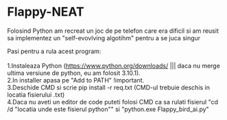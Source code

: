 # Flappy-NEAT
Folosind Python am recreat un joc de pe telefon care era dificil si am reusit sa implementez un "self-evovlving algotihm" pentru a se juca singur

Pasi pentru a rula acest program:<br />
<br/>
  1.Instaleaza Python (https://www.python.org/downloads/ ||| daca nu merge ultima versiune de python, eu am folosit 3.10.1).<br />
  2.In installer apasa pe "Add to PATH" !important.<br />
  3.Deschide CMD si scrie pip install -r req.txt (CMD-ul trebuie deschis in locatia fisierului .txt)<br/>
  4.Daca nu aveti un editor de code puteti folosi CMD ca sa rulati fisierul "cd /d "locatia unde este fisierul python"" si "python.exe Flappy_bird_ai.py"
